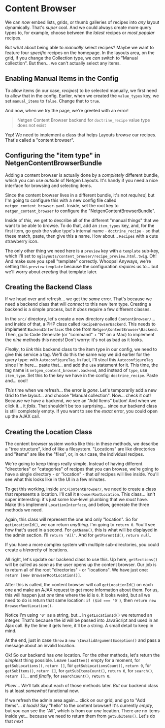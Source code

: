 # Content Browser

We can *now* embed lists, grids, or thumb galleries of recipes into *any* layout
dynamically. That's *super* cool. And we could always create more query types to,
for example, choose between the *latest* recipes or *most popular* recipes.

But what about being able to *manually* select recipes? Maybe we want to feature
four *specific* recipes on the homepage. In the layouts area, on the grid, if you
change the Collection type, we *can* switch to "Manual collection". But then...
we can't actually select any items.

## Enabling Manual Items in the Config

To allow items (in our case, *recipes*) to be selected manually, we first need
to allow that in the config. Earlier, when we created the `value_types` key, we
set `manual_items` to `false`. Change that to `true`.

And now, when we try the page, we're greeted with an error!

> Netgen Content Browser backend for `doctrine_recipe` value type does not exist

Yep! We need to implement a class that helps Layouts *browse* our recipes. That's
called a "content browser".

## Configuring the "item type" in NetgenContentBrowserBundle

Adding a content browser is actually done by a *completely* different bundle, which
you can use *outside* of Netgen Layouts. It's handy if you need a nice interface
for browsing and selecting items.

Since the content browser lives in a different bundle, it's not *required*, but I'm
going to configure this with a new config file called `netgen_content_browser.yaml`.
Inside, set the root key to `netgen_content_browser` to configure the
"NetgenContentBrowserBundle".

Inside of *this*, we get to describe all of the different "manual things" that we
want to be able to browse. To do that, add an `item_types` key, and, for the first
item, go grab the value type's internal name - `doctrine_recipe` - so that these
match, paste, then give this a name. How about... `Recipes` with a cute strawberry
icon.

The only other thing we need here is a `preview` key with a `template` sub-key,
which I'll set to `nglayouts/content_browser/recipe_preview.html.twig`. Oh! And make
sure you spell "template" correctly. Whoops! Anyways, we're setting this `preview`
`template` because the configuration *requires* us to... but we'll worry about
*creating* that template later.

## Creating the Backend Class

If we head over and refresh... we get the *same* error. That's because we need a
backend class that will *connect* to this new item type. Creating a backend is a
simple process, but it *does* require a few different classes.

In the `src/` directory, let's create a new directory called `ContentBrowser/`...
and inside of that, a PHP class called `RecipeBrowserBackend`. This needs
to implement `BackendInterface`: the one from `Netgen\ContentBrowser\Backend`.
Then, go to Code Generate (or "command" + "N" on a Mac) to implement the *nine*
methods this needs! Don't worry: it's not as bad as it looks.

*Finally*, to *link* this backend class to the item type in our config, we need
to give this service a tag. We'll do this the same way we did earlier for the
query type: with `AutoconfigureTag`. In fact, I'll steal this `AutoconfigureTag`
since I'm here... paste that... and add the `use` statement for it. This time, the
tag name is `netgen_content_browser.backend`, and instead of `type`, use
`item_type`. Set this to the key we have in the config: `doctrine_recipe`. Paste
and... cool!

*This* time when we refresh... the error is *gone*. Let's temporarily add a new Grid
to the layout... and choose "Manual collection". Now... check it out! Because we
have a backend, we see an "Add Items" button! And when we click it... it *fails*.
That shouldn't be too surprising... since our backend class is still completely empty.
If you want to see the *exact* error, you could open up the AJAX call.

## Creating the Location Class

The content browser system works like this: in these methods, we describe a "tree
structure", kind of like a filesystem. "Locations" are like directories and "items"
are like the "files", or, in our case, the individual recipes.

We're going to keep things really simple. Instead of having different "directories"
or "categories" of recipes that you can browse, we're going to have a single
directory - or "location" - that *all* recipes will live inside. You'll see what
this looks like in the UI in a few minutes.

To get this working, inside `src/ContentBrowser/`, we need to create a class that
represents a location. I'll call it `BrowserRootLocation`. This class... isn't super
interesting: it's just some low-level plumbing that we *must* have. Make this
implement `LocationInterface`, and below, generate the three methods we need.

Again, this class will represent the one and only "location". So for
`getLocationId()`, we can return *anything*. I'm going to `return 0`. You'll see
how that's used in a second. For `getName()`, this is what will be displayed in the
admin section. I'll `return 'All'`. And for `getParentId()`, `return null`.

If you have a more complex system with multiple sub-directories, you could create a
*hierarchy* of locations.

All right, let's update our backend class to use this. Up here, `getSections()`
will be called as *soon* as the user opens up the content browser. Our job is to
return all of the root "directories" - or "locations". We have just one:
`return [new BrowserRootLocation()]`.

After this is called, the content browser will call `getLocationId()` on each
one and make an AJAX request to get more information about them. For us, this will
happen just *one* time where the id is `0`. It looks weird, but all we need to do
is return that same location: `if ($id === '0')`, then
`return new BrowserRootLocation()`.

Notice I'm using `'0'` as a string, but... in `getLocationId()` we returned
an integer. That's because the id will be passed into JavaScript and used in an
Ajax call. By the time it gets here, it'll be a string. A small detail to keep in
mind.

At the end, just in case `throw` a `new \InvalidArgumentException()` and pass
a message about an invalid location.

Ok! So our backend has *one* location. For the other methods, let's return the
*simplest* thing possible. Leave `loadItem()` empty for a moment, for
`getSubLocations()`, `return []`, for `getSubLocationsCount()`, `return 0`, for
`getSubItems()`, `return []`, for `getSubItemsCount()`, `return 0`, for `search()`,
`return []`... and *finally*, for `searchCount()`, `return 0`.

*Phew*... We'll talk about each of those methods later. *But* our backend class is
at least *somewhat* functional now.

If we refresh the admin area again... click on our grid, and go to "Add Items"...
*it loads*! Say "hello" to the content browser! It's currently *empty*, but you can
see the "All", which is from our *one* location. There are no items inside yet...
because we need to return them from `getSubItems()`. Let's do that *next*
